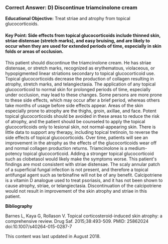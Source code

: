 
### Correct Answer: D) Discontinue triamcinolone cream 

**Educational Objective:** Treat striae and atrophy from topical glucocorticoids.

#### **Key Point:** Side effects from topical glucocorticoids include thinned skin, striae distensae (stretch marks), and easy bruising, and are likely to occur when they are used for extended periods of time, especially in skin folds or areas of occlusion.

This patient should discontinue the triamcinolone cream. He has striae distensae, or stretch marks, recognized as erythematous, violaceous, or hypopigmented linear striations secondary to topical glucocorticoid use. Topical glucocorticoids decrease the production of collagen resulting in atrophy, stretch marks, and telangiectasia. The application of any topical glucocorticoid to normal skin for prolonged periods of time, especially under occlusion, may lead to these changes. Some persons are more prone to these side effects, which may occur after a brief period, whereas others take months of usage before side effects appear. Areas of the skin especially prone to atrophy are the thighs, groin, axillae, and face. Potent topical glucocorticoids should be avoided in these areas to reduce the risk of atrophy, and the patient should be counseled to apply the topical glucocorticoids only to lesional skin, not normal-appearing skin. There is little data to support any therapy, including topical tretinoin, to reverse the side effects of topical glucocorticoids. Over time, patients will see an improvement in the atrophy as the effects of the glucocorticoids wear off and normal collagen production returns.
Triamcinolone is a medium-potency topical glucocorticoid. Adding a stronger topical glucocorticoid such as clobetasol would likely make the symptoms worse.
This patient's findings are most consistent with striae distensae. The scaly annular patch of a superficial fungal infection is not present, and therefore a topical antifungal agent such as terbinafine will not be of any benefit.
Calcipotriene is a vitamin D analogue used to treat psoriasis, and it has not been shown to cause atrophy, striae, or telangiectasia. Discontinuation of the calcipotriene would not result in improvement of the skin atrophy and striae in this patient.

**Bibliography**

Barnes L, Kaya G, Rollason V. Topical corticosteroid-induced skin atrophy: a comprehensive review. Drug Saf. 2015;38:493-509. PMID: 25862024 doi:10.1007/s40264-015-0287-7

This content was last updated in August 2018.